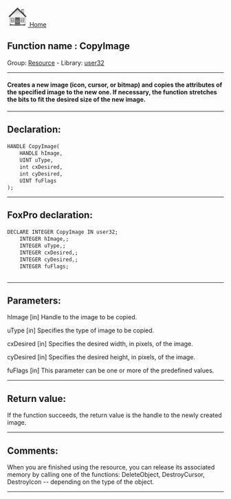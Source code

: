 [<img src="../../images/home.png"> Home ](https://github.com/VFPX/Win32API)  

## Function name : CopyImage
Group: [Resource](../../functions_group.md#Resource)  -  Library: [user32](../../Libraries.md#user32)  
***  


#### Creates a new image (icon, cursor, or bitmap) and copies the attributes of the specified image to the new one. If necessary, the function stretches the bits to fit the desired size of the new image.
***  


## Declaration:
```foxpro  
HANDLE CopyImage(
	HANDLE hImage,
	UINT uType,
	int cxDesired,
	int cyDesired,
	UINT fuFlags
);  
```  
***  


## FoxPro declaration:
```foxpro  
DECLARE INTEGER CopyImage IN user32;
	INTEGER hImage,;
	INTEGER uType,;
	INTEGER cxDesired,;
	INTEGER cyDesired,;
	INTEGER fuFlags;
  
```  
***  


## Parameters:
hImage
[in] Handle to the image to be copied. 

uType
[in] Specifies the type of image to be copied. 

cxDesired
[in] Specifies the desired width, in pixels, of the image. 

cyDesired
[in] Specifies the desired height, in pixels, of the image.

fuFlags
[in] This parameter can be one or more of the predefined values.   
***  


## Return value:
If the function succeeds, the return value is the handle to the newly created image.  
***  


## Comments:
When you are finished using the resource, you can release its associated memory by calling one of the functions: DeleteObject, DestroyCursor, DestroyIcon -- depending on the type of the object.  
  
***  

